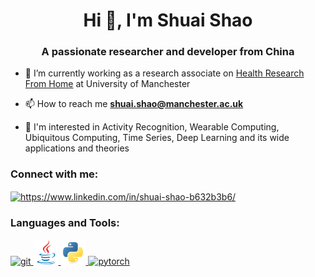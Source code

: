 <h1 align="center">Hi 👋, I'm Shuai Shao</h1>
<h3 align="center">A passionate researcher and developer from China</h3>

- 🔭 I’m currently working as a research associate on [Health Research From Home](https://blogs.manchester.ac.uk/centre-for-epidemiology/2024/04/12/hrfh/) at University of Manchester

- 📫 How to reach me **shuai.shao@manchester.ac.uk**
  
- 📖 I'm interested in Activity Recognition, Wearable Computing, Ubiquitous Computing, Time Series, Deep Learning and its wide applications and theories

<h3 align="left">Connect with me:</h3>
<p align="left">
<a href="https://linkedin.com/in/https://www.linkedin.com/in/shuai-shao-b632b3b6/" target="blank"><img align="center" src="https://raw.githubusercontent.com/rahuldkjain/github-profile-readme-generator/master/src/images/icons/Social/linked-in-alt.svg" alt="https://www.linkedin.com/in/shuai-shao-b632b3b6/" height="30" width="40" /></a>
</p>

<h3 align="left">Languages and Tools:</h3>
<p align="left"> <a href="https://git-scm.com/" target="_blank" rel="noreferrer"> <img src="https://www.vectorlogo.zone/logos/git-scm/git-scm-icon.svg" alt="git" width="40" height="40"/> </a> <a href="https://www.java.com" target="_blank" rel="noreferrer"> <img src="https://raw.githubusercontent.com/devicons/devicon/master/icons/java/java-original.svg" alt="java" width="40" height="40"/> </a> <a href="https://www.python.org" target="_blank" rel="noreferrer"> <img src="https://raw.githubusercontent.com/devicons/devicon/master/icons/python/python-original.svg" alt="python" width="40" height="40"/> </a> <a href="https://pytorch.org/" target="_blank" rel="noreferrer"> <img src="https://www.vectorlogo.zone/logos/pytorch/pytorch-icon.svg" alt="pytorch" width="40" height="40"/> </a> </p>
